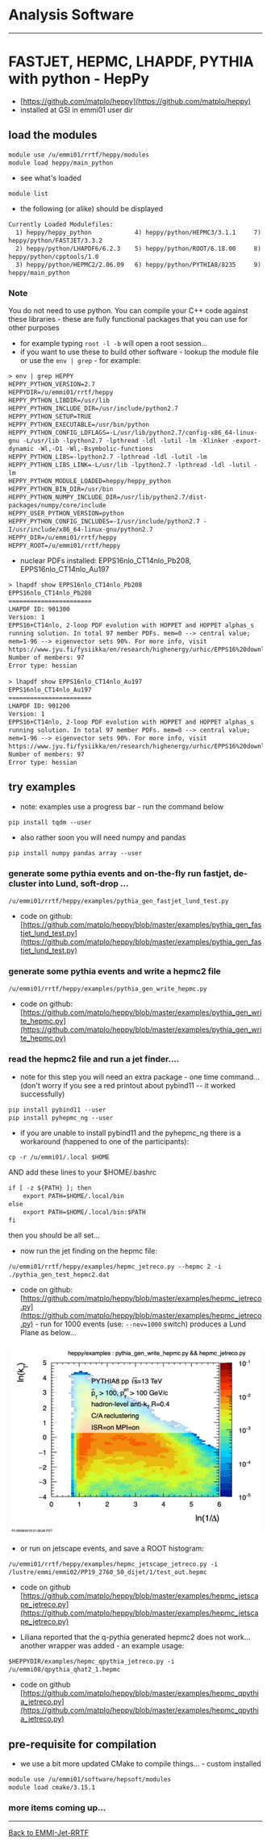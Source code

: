 # Analysis Software 

<hr>

# FASTJET, HEPMC, LHAPDF, PYTHIA with python - HepPy

- [https://github.com/matplo/heppy](https://github.com/matplo/heppy)
- installed at GSI in emmi01 user dir

## load the modules
```
module use /u/emmi01/rrtf/heppy/modules
module load heppy/main_python
```

- see what's loaded
```
module list
```

- the following (or alike) should be displayed

```
Currently Loaded Modulefiles:
  1) heppy/heppy_python            4) heppy/python/HEPMC3/3.1.1     7) heppy/python/FASTJET/3.3.2
  2) heppy/python/LHAPDF6/6.2.3    5) heppy/python/ROOT/6.18.00     8) heppy/python/cpptools/1.0
  3) heppy/python/HEPMC2/2.06.09   6) heppy/python/PYTHIA8/8235     9) heppy/main_python
```

### Note

You do not need to use python. You can compile your C++ code against these libraries - these are fully functional packages that you can use for other purposes 
- for example typing `root -l -b` will open a root session... 
- if you want to use these to build other software - lookup the module file or use the `env | grep` - for example:

```
> env | grep HEPPY
HEPPY_PYTHON_VERSION=2.7
HEPPYDIR=/u/emmi01/rrtf/heppy
HEPPY_PYTHON_LIBDIR=/usr/lib
HEPPY_PYTHON_INCLUDE_DIR=/usr/include/python2.7
HEPPY_PYTHON_SETUP=TRUE
HEPPY_PYTHON_EXECUTABLE=/usr/bin/python
HEPPY_PYTHON_CONFIG_LDFLAGS=-L/usr/lib/python2.7/config-x86_64-linux-gnu -L/usr/lib -lpython2.7 -lpthread -ldl -lutil -lm -Xlinker -export-dynamic -Wl,-O1 -Wl,-Bsymbolic-functions
HEPPY_PYTHON_LIBS=-lpython2.7 -lpthread -ldl -lutil -lm
HEPPY_PYTHON_LIBS_LINK=-L/usr/lib -lpython2.7 -lpthread -ldl -lutil -lm
HEPPY_PYTHON_MODULE_LOADED=heppy/heppy_python
HEPPY_PYTHON_BIN_DIR=/usr/bin
HEPPY_PYTHON_NUMPY_INCLUDE_DIR=/usr/lib/python2.7/dist-packages/numpy/core/include
HEPPY_USER_PYTHON_VERSION=python
HEPPY_PYTHON_CONFIG_INCLUDES=-I/usr/include/python2.7 -I/usr/include/x86_64-linux-gnu/python2.7
HEPPY_DIR=/u/emmi01/rrtf/heppy
HEPPY_ROOT=/u/emmi01/rrtf/heppy
```

- nuclear PDFs installed: EPPS16nlo_CT14nlo_Pb208, EPPS16nlo_CT14nlo_Au197

```
> lhapdf show EPPS16nlo_CT14nlo_Pb208
EPPS16nlo_CT14nlo_Pb208
=======================
LHAPDF ID: 901300
Version: 1
EPPS16+CT14nlo, 2-loop PDF evolution with HOPPET and HOPPET alphas_s running solution. In total 97 member PDFs. mem=0 --> central value; mem=1-96 --> eigenvector sets 90%. For more info, visit https://www.jyu.fi/fysiikka/en/research/highenergy/urhic/EPPS16%20download
Number of members: 97
Error type: hessian

> lhapdf show EPPS16nlo_CT14nlo_Au197
EPPS16nlo_CT14nlo_Au197
=======================
LHAPDF ID: 901200
Version: 1
EPPS16+CT14nlo, 2-loop PDF evolution with HOPPET and HOPPET alphas_s running solution. In total 97 member PDFs. mem=0 --> central value; mem=1-96 --> eigenvector sets 90%. For more info, visit https://www.jyu.fi/fysiikka/en/research/highenergy/urhic/EPPS16%20download
Number of members: 97
Error type: hessian
```


## try examples

- note: examples use a progress bar - run the command below
```
pip install tqdm --user
```

- also rather soon you will need numpy and pandas
```
pip install numpy pandas array --user
```

### generate some pythia events and on-the-fly run fastjet, de-cluster into Lund, soft-drop ...

```
/u/emmi01/rrtf/heppy/examples/pythia_gen_fastjet_lund_test.py
```

- code on github: [https://github.com/matplo/heppy/blob/master/examples/pythia_gen_fastjet_lund_test.py](https://github.com/matplo/heppy/blob/master/examples/pythia_gen_fastjet_lund_test.py)

### generate some pythia events and write a hepmc2 file

```
/u/emmi01/rrtf/heppy/examples/pythia_gen_write_hepmc.py
```

   - code on github: [https://github.com/matplo/heppy/blob/master/examples/pythia_gen_write_hepmc.py](https://github.com/matplo/heppy/blob/master/examples/pythia_gen_write_hepmc.py)

### read the hepmc2 file and run a jet finder....

- note for this step you will need an extra package - one time command...(don't worry if you see a red printout about pybind11 -- it worked successfully)

```
pip install pybind11 --user
pip install pyhepmc_ng --user
```

- if you are unable to install pybind11 and the pyhepmc_ng there is a workaround (happened to one of the participants):

```
cp -r /u/emmi01/.local $HOME
```

AND add these lines to your $HOME/.bashrc

```
if [ -z ${PATH} ]; then
    export PATH=$HOME/.local/bin
else
    export PATH=$HOME/.local/bin:$PATH
fi
```

then you should be all set...

- now run the jet finding on the hepmc file:

```
/u/emmi01/rrtf/heppy/examples/hepmc_jetreco.py --hepmc 2 -i ./pythia_gen_test_hepmc2.dat
```

   - code on github: [https://github.com/matplo/heppy/blob/master/examples/hepmc_jetreco.py](https://github.com/matplo/heppy/blob/master/examples/hepmc_jetreco.py) - run for 1000 events (use: `--nev=1000` switch) produces a Lund Plane as below...

![primary Lund Plane density example](img/example/hepmc_jetreco.root.draw_Fig_1.png)

- or run on jetscape events, and save a ROOT histogram:

```
/u/emmi01/rrtf/heppy/examples/hepmc_jetscape_jetreco.py -i /lustre/emmi/emmi02/PP19_2760_50_dijet/1/test_out.hepmc
```
   - code on github [https://github.com/matplo/heppy/blob/master/examples/hepmc_jetscape_jetreco.py](https://github.com/matplo/heppy/blob/master/examples/hepmc_jetscape_jetreco.py)

- Liliana reported that the q-pythia generated hepmc2 does not work... another wrapper was added - an example usage:

```
$HEPPYDIR/examples/hepmc_qpythia_jetreco.py -i /u/emmi08/qpythia_qhat2_1.hepmc
```
   - code on github [https://github.com/matplo/heppy/blob/master/examples/hepmc_qpythia_jetreco.py](https://github.com/matplo/heppy/blob/master/examples/hepmc_qpythia_jetreco.py)


## pre-requisite for compilation

- we use a bit more updated CMake to compile things... - custom installed

```
module use /u/emmi01/software/hepsoft/modules
module load cmake/3.15.1
```

### more items coming up...

<hr>

[Back to EMMI-Jet-RRTF](index.md)
